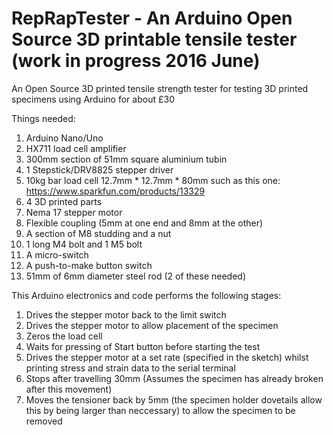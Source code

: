 # RepRapTester - An Arduino Open Source 3D printable tensile tester (work in progress 2016 June)
An Open Source 3D printed tensile strength tester for testing 3D printed specimens using Arduino for about £30

Things needed:
  1. Arduino Nano/Uno
  2. HX711 load cell amplifier
  3. 300mm section of 51mm square aluminium tubin
  4. 1 Stepstick/DRV8825 stepper driver
  5. 10kg bar load cell 12.7mm * 12.7mm * 80mm such as this one: https://www.sparkfun.com/products/13329
  6. 4 3D printed parts
  7. Nema 17 stepper motor
  8. Flexible coupling (5mm at one end and 8mm at the other)
  9. A section of M8 studding and a nut
  10. 1 long M4 bolt and 1 M5 bolt
  11. A micro-switch
  12. A push-to-make button switch
  13. 51mm of 6mm diameter steel rod (2 of these needed)


This Arduino electronics and code performs the following stages:
  1. Drives the stepper motor back to the limit switch
  2. Drives the stepper motor to allow placement of the specimen
  3. Zeros the load cell
  4. Waits for pressing of Start button before starting the test
  5. Drives the stepper motor at a set rate (specified in the sketch) whilst printing stress and strain data to the serial terminal
  6. Stops after travelling 30mm (Assumes the specimen has already broken after this movement)
  7. Moves the tensioner back by 5mm (the specimen holder dovetails allow this by being larger than neccessary) to allow the specimen to be removed
